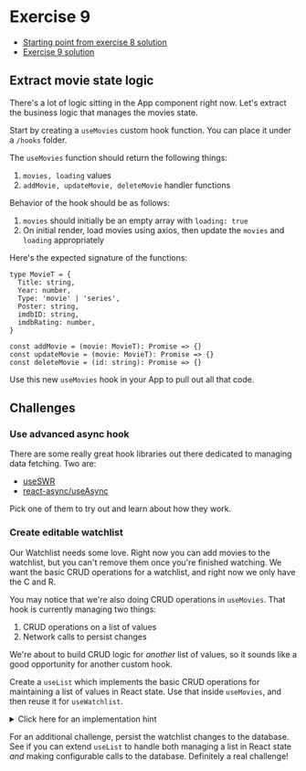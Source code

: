 # Exercise 9

- [Starting point from exercise 8 solution](https://github.com/AndrewSouthpaw/webdev/tree/exercise-8-solution/projects/rmdb)
- [Exercise 9 solution](https://github.com/AndrewSouthpaw/webdev/tree/exercise-9-solution/projects/rmdb)

## Extract movie state logic

There's a lot of logic sitting in the App component right now. Let's extract the business logic that manages the movies state.

Start by creating a `useMovies` custom hook function. You can place it under a `/hooks` folder.

The `useMovies` function should return the following things:

1. `movies, loading` values
1. `addMovie, updateMovie, deleteMovie` handler functions

Behavior of the hook should be as follows:

1. `movies` should initially be an empty array with `loading: true`
1. On initial render, load movies using axios, then update the `movies` and `loading` appropriately

Here's the expected signature of the functions:

```tsx
type MovieT = {
  Title: string,
  Year: number,
  Type: 'movie' | 'series',
  Poster: string,
  imdbID: string,
  imdbRating: number,
}

const addMovie = (movie: MovieT): Promise => {}
const updateMovie = (movie: MovieT): Promise => {}
const deleteMovie = (id: string): Promise => {}
```

Use this new `useMovies` hook in your App to pull out all that code.

## Challenges

### Use advanced async hook

There are some really great hook libraries out there dedicated to managing data fetching. Two are:

- [useSWR](https://swr.vercel.app/getting-started)
- [react-async/useAsync](https://docs.react-async.com/getting-started/usage)

Pick one of them to try out and learn about how they work.

### Create editable watchlist

Our Watchlist needs some love. Right now you can add movies to the watchlist, but you can't remove them once you're finished watching. We want the basic CRUD operations for a watchlist, and right now we only have the C and R.

You may notice that we're also doing CRUD operations in `useMovies`. That hook is currently managing two things:

1. CRUD operations on a list of values
1. Network calls to persist changes

We're about to build CRUD logic for *another* list of values, so it sounds like a good opportunity for another custom hook.

Create a `useList` which implements the basic CRUD operations for maintaining a list of values in React state. Use that inside `useMovies`, and then reuse it for `useWatchlist`.

<details><summary>Click here for an implementation hint</summary>

There's many ways to design a hook like this. If you need a suggested type signature, try this one:

```tsx
type UseListResultT = {
  data: T,
  set: (values: T[]) => void,
  add: (value: T) => void,
  update: (id: string, changes: T) => void,
  remove: (id: string) => void,
}
const useList = (initialValue: T): UseListResultT => {}
```

</details>

For an additional challenge, persist the watchlist changes to the database. See if you can extend `useList` to handle both managing a list in React state *and* making configurable calls to the database. Definitely a real challenge!

